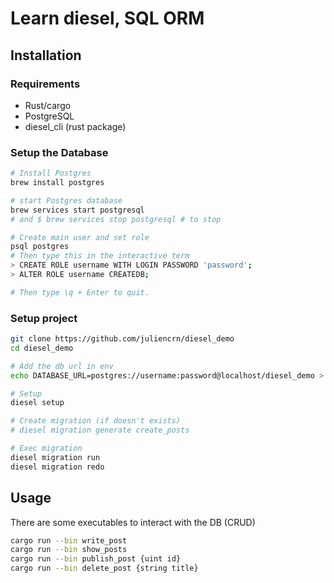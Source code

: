 # Learn diesel, SQL ORM

## Installation

### Requirements

- Rust/cargo
- PostgreSQL
- diesel_cli (rust package)

### Setup the Database

```bash
# Install Postgres
brew install postgres

# start Postgres database
brew services start postgresql
# and $ brew services stop postgresql # to stop

# Create main user and set role
psql postgres
# Then type this in the interactive term
> CREATE ROLE username WITH LOGIN PASSWORD 'password';
> ALTER ROLE username CREATEDB;

# Then type \q + Enter to quit.
```

### Setup project

```bash
git clone https://github.com/juliencrn/diesel_demo
cd diesel_demo

# Add the db url in env
echo DATABASE_URL=postgres://username:password@localhost/diesel_demo > .env

# Setup
diesel setup

# Create migration (if doesn't exists)
# diesel migration generate create_posts

# Exec migration
diesel migration run
diesel migration redo
```

## Usage

There are some executables to interact with the DB (CRUD)

```bash
cargo run --bin write_post
cargo run --bin show_posts
cargo run --bin publish_post {uint id}
cargo run --bin delete_post {string title}
```
